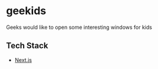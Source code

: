 # geekids
Geeks would like to open some interesting windows for kids

## Tech Stack

  * [Next.js](https://nextjs.org/)
